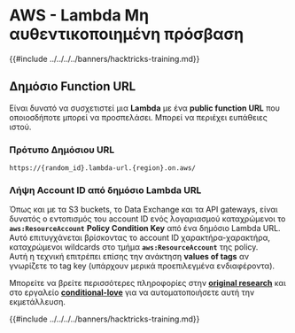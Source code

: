# AWS - Lambda Μη αυθεντικοποιημένη πρόσβαση

{{#include ../../../../banners/hacktricks-training.md}}

## Δημόσιο Function URL

Είναι δυνατό να συσχετιστεί μια **Lambda** με ένα **public function URL** που οποιοσδήποτε μπορεί να προσπελάσει. Μπορεί να περιέχει ευπάθειες ιστού.

### Πρότυπο Δημόσιου URL
```
https://{random_id}.lambda-url.{region}.on.aws/
```
### Λήψη Account ID από δημόσιο Lambda URL

Όπως και με τα S3 buckets, το Data Exchange και τα API gateways, είναι δυνατός ο εντοπισμός του account ID ενός λογαριασμού καταχρώμενοι το **`aws:ResourceAccount`** **Policy Condition Key** από ένα δημόσιο Lambda URL. Αυτό επιτυγχάνεται βρίσκοντας το account ID χαρακτήρα-χαρακτήρα, καταχρώμενοι wildcards στο τμήμα **`aws:ResourceAccount`** της policy.  
Αυτή η τεχνική επιτρέπει επίσης την ανάκτηση **values of tags** αν γνωρίζετε το tag key (υπάρχουν μερικά προεπιλεγμένα ενδιαφέροντα).

Μπορείτε να βρείτε περισσότερες πληροφορίες στην [**original research**](https://blog.plerion.com/conditional-love-for-aws-metadata-enumeration/) και στο εργαλείο [**conditional-love**](https://github.com/plerionhq/conditional-love/) για να αυτοματοποιήσετε αυτή την εκμετάλλευση.

{{#include ../../../../banners/hacktricks-training.md}}
